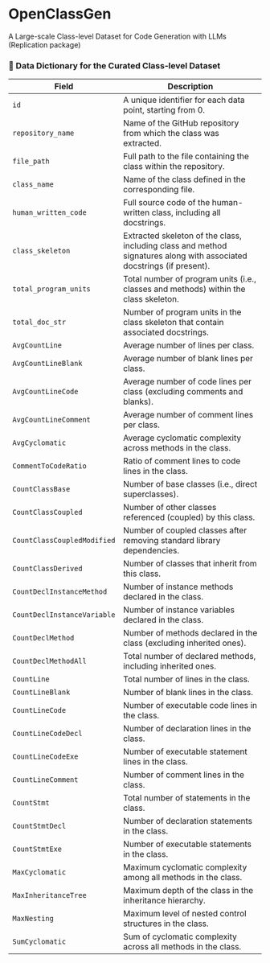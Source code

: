 # OpenClassGen
A Large-scale Class-level Dataset for Code Generation with LLMs (Replication package)

### 📘 Data Dictionary for the Curated Class-level Dataset

| **Field** | **Description** |
|-----------|-----------------|
| `id` | A unique identifier for each data point, starting from 0. |
| `repository_name` | Name of the GitHub repository from which the class was extracted. |
| `file_path` | Full path to the file containing the class within the repository. |
| `class_name` | Name of the class defined in the corresponding file. |
| `human_written_code` | Full source code of the human-written class, including all docstrings. |
| `class_skeleton` | Extracted skeleton of the class, including class and method signatures along with associated docstrings (if present). |
| `total_program_units` | Total number of program units (i.e., classes and methods) within the class skeleton. |
| `total_doc_str` | Number of program units in the class skeleton that contain associated docstrings. |
| `AvgCountLine` | Average number of lines per class. |
| `AvgCountLineBlank` | Average number of blank lines per class. |
| `AvgCountLineCode` | Average number of code lines per class (excluding comments and blanks). |
| `AvgCountLineComment` | Average number of comment lines per class. |
| `AvgCyclomatic` | Average cyclomatic complexity across methods in the class. |
| `CommentToCodeRatio` | Ratio of comment lines to code lines in the class. |
| `CountClassBase` | Number of base classes (i.e., direct superclasses). |
| `CountClassCoupled` | Number of other classes referenced (coupled) by this class. |
| `CountClassCoupledModified` | Number of coupled classes after removing standard library dependencies. |
| `CountClassDerived` | Number of classes that inherit from this class. |
| `CountDeclInstanceMethod` | Number of instance methods declared in the class. |
| `CountDeclInstanceVariable` | Number of instance variables declared in the class. |
| `CountDeclMethod` | Number of methods declared in the class (excluding inherited ones). |
| `CountDeclMethodAll` | Total number of declared methods, including inherited ones. |
| `CountLine` | Total number of lines in the class. |
| `CountLineBlank` | Number of blank lines in the class. |
| `CountLineCode` | Number of executable code lines in the class. |
| `CountLineCodeDecl` | Number of declaration lines in the class. |
| `CountLineCodeExe` | Number of executable statement lines in the class. |
| `CountLineComment` | Number of comment lines in the class. |
| `CountStmt` | Total number of statements in the class. |
| `CountStmtDecl` | Number of declaration statements in the class. |
| `CountStmtExe` | Number of executable statements in the class. |
| `MaxCyclomatic` | Maximum cyclomatic complexity among all methods in the class. |
| `MaxInheritanceTree` | Maximum depth of the class in the inheritance hierarchy. |
| `MaxNesting` | Maximum level of nested control structures in the class. |
| `SumCyclomatic` | Sum of cyclomatic complexity across all methods in the class. |
